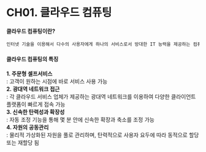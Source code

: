 CH01. 클라우드 컴퓨팅
=====================
#### 클라우드 컴퓨팅이란?
```markdown
인터넷 기술을 이용해서 다수의 사용자에게 하나의 서비스로서 방대한 IT 능력을 제공하는 컴퓨팅 방식
```

#### 클라우드 컴퓨팅의 특징
__1. 주문형 셀프서비스__  
: 고객이 원하는 시점에 바로 서비스 사용 가능  
__2. 광대역 네트워크 접근__   
: 각 클라우드 서비스 업체가 제공하는 광대역 네트워크를 이용하여 다양한 클라이언트 플랫폼이 빠르게 접속 가능    
__3. 신속한 탄력성과 확장성__   
: 자동 조정 기능을 통해 몇 분 안에 신속한 확장과 축소를 조정 가능    
__4. 자원의 공동관리__      
: 물리적 가상화된 자원을 풀로 관리하며, 탄력적으로 사용자 요두에 따라 동적으로 할당 또는 재할당 됨  